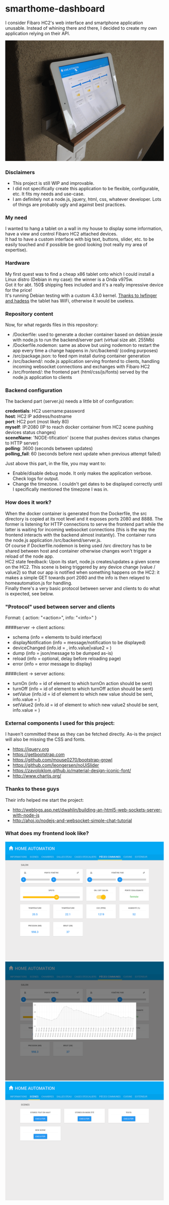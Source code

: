 # smarthome-dashboard
I consider Fibaro HC2's web interface and smartphone application unusable. Instead of whining there and there, I decided to create my own application relying on their API.

![Wall](/screenshots/wall.png?raw=true)

### Disclaimers
* This project is still WIP and improvable.
* I did not specifically create this application to be flexible, configurable, etc. It fits my needs and use-case.
* I am definitely not a node.js, jquery, html, css, whatever developer. Lots of things are probably ugly and against best practices.

### My need
I wanted to hang a tablet on a wall in my house to display some information, have a view and control Fibaro HC2 attached devices.  
It had to have a custom interface with big text, buttons, slider, etc. to be easily touched and if possible be good looking (not really my area of expertise).

### Hardware
My first quest was to find a cheap x86 tablet onto which I could install a Linux distro (Debian in my case): the winner is a Onda v975w.  
Got it for abt. 150$ shipping fees included and it's a really impressive device for the price!  
It's running Debian testing with a custom 4.3.0 kernel. [Thanks to lwfinger and hadess](https://github.com/hadess/rtl8723bs) the tablet has WiFi, otherwise it would be useless.

### Repository content
Now, for what regards files in this repository:
* /Dockerfile: used to generate a docker container based on debian jessie with node.js to run the backend/server part (virtual size abt. 255Mb)
* /Dockerfile.nodemon: same as above but using nodemon to restart the app every time a change happens in /src/backend/ (coding purposes)
* /src/package.json: to feed npm install during container generation
* /src/backend/: node.js application serving frontend to clients, handling incoming websocket connections and exchanges with Fibaro HC2
* /src/frontend/: the frontend part (html/css/js/fonts) served by the node.js application to clients

### Backend configuration
The backend part (server.js) needs a little bit of configuration:

**credentials**: HC2 username:password  
**host**: HC2 IP address/hostname  
**port**: HC2 port (most likely 80)  
**myself**: IP:2080 (IP to reach docker container from HC2 scene pushing devices status changes)  
**sceneName**: 'NODE-tification' (scene that pushes devices status changes to HTTP server)  
**polling**: 3600 (seconds between <sceneName> updates)  
**polling_fail**: 60 (seconds before <sceneName> next update when previous attempt failed)

Just above this part, in the file, you may want to:
- Enable/disable debug mode. It only makes the application verbose. Check logs for output.
- Change the timezone. I couldn't get dates to be displayed correctly until I specifically mentioned the timezone I was in.

### How does it work?
When the docker container is generated from the Dockerfile, the src directory is copied at its root level and it exposes ports 2080 and 8888. The former is listening for HTTP connections to serve the frontend part while the latter is waiting for incoming websocket connections (this is the way the frontend interacts with the backend almost instantly). The container runs the node.js application /src/backend/server.js.  
Of course if Dockerfile.nodemon is being used /src directory has to be shared between host and container otherwise changes won't trigger a reload of the node app.  
HC2 state feedback: Upon its start, node.js creates/updates a given scene on the HC2. This scene is being triggered by any device change (value / value2) so that our app is notified when something happens on the HC2: it makes a simple GET towards port 2080 and the info is then relayed to homeautomation.js for handling.  
Finally there's a very basic protocol between server and clients to do what is expected, see below.

### "Protocol" used between server and clients
Format: { action: "\<action\>", info: "\<info\>" }

####server -> client
actions:
- schema (info = elements to build interface)
- displayNotification (info = message/notification to be displayed)
- deviceChanged (info.id = <id of device>, info.value|value2 = <value>)
- dump (info = json/message to be dumped as-is)
- reload (info = optional, delay before reloading page)
- error (info = error message to display)

####client -> server
actions:
- turnOn (info = id of element to which turnOn action should be sent)
- turnOff (info = id of element to which turnOff action should be sent)
- setValue (info.id = id of element to which new value should be sent, info.value = <value>)
- setValue2 (info.id = id of element to which new value2 should be sent, info.value = <value2>)

### External components I used for this project:
I haven't committed these as they can be fetched directly. As-is the project will also be missing the CSS and fonts.
- https://jquery.org
- https://getbootstrap.com
- https://github.com/mouse0270/bootstrap-growl
- https://github.com/leongersen/noUiSlider
- https://zavoloklom.github.io/material-design-iconic-font/
- http://www.chartjs.org/

### Thanks to these guys
Their info helped me start the project:
- http://weblogs.asp.net/dwahlin/building-an-html5-web-sockets-server-with-node-js
- http://ahoj.io/nodejs-and-websocket-simple-chat-tutorial

### What does my frontend look like?
![Room](/screenshots/room.png?raw=true)
![Graph](/screenshots/graph.png?raw=true)
![Scenes](/screenshots/scenes.png?raw=true)
